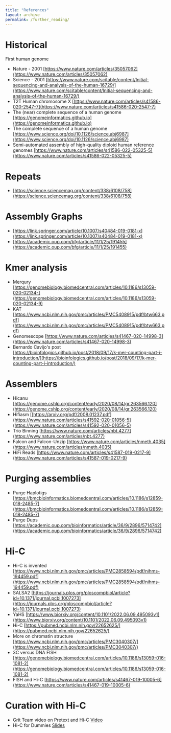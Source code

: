 ```yaml
---
title: "References"
layout: archive
permalink: /further_reading/
---
```



# Historical

First human genome
* Nature - 2001 [https://www.nature.com/articles/35057062](https://www.nature.com/articles/35057062)
* Science - 2001 [https://www.nature.com/scitable/content/Initial-sequencing-and-analysis-of-the-human-16729/](https://www.nature.com/scitable/content/Initial-sequencing-and-analysis-of-the-human-16729/)
* T2T Human chromosome X [https://www.nature.com/articles/s41586-020-2547-7](https://www.nature.com/articles/s41586-020-2547-7)
* The (near) complete sequence of a human genome [https://genomeinformatics.github.io](https://genomeinformatics.github.io)
* The complete sequence of a human genome [https://www.science.org/doi/10.1126/science.abj6987](https://www.science.org/doi/10.1126/science.abj6987) 
* Semi-automated assembly of high-quality diploid human reference genomes [https://www.nature.com/articles/s41586-022-05325-5](https://www.nature.com/articles/s41586-022-05325-5) 

# Repeats

* [https://science.sciencemag.org/content/338/6108/758](https://science.sciencemag.org/content/338/6108/758)

# Assembly Graphs

* [https://link.springer.com/article/10.1007/s40484-019-0181-x](https://link.springer.com/article/10.1007/s40484-019-0181-x)
* [https://academic.oup.com/bfg/article/11/1/25/191455](https://academic.oup.com/bfg/article/11/1/25/191455)

# Kmer analysis

* Merqury [https://genomebiology.biomedcentral.com/articles/10.1186/s13059-020-02134-](https://genomebiology.biomedcentral.com/articles/10.1186/s13059-020-02134-9)
* KAT [https://www.ncbi.nlm.nih.gov/pmc/articles/PMC5408915/pdf/btw663.pdf](https://www.ncbi.nlm.nih.gov/pmc/articles/PMC5408915/pdf/btw663.pdf)
* Genomescope [https://www.nature.com/articles/s41467-020-14998-3](https://www.nature.com/articles/s41467-020-14998-3) 
* Bernardo Cavijo's post [https://bioinfologics.github.io/post/2018/09/17/k-mer-counting-part-i-introduction/](https://bioinfologics.github.io/post/2018/09/17/k-mer-counting-part-i-introduction/) 


# Assemblers

* Hicanu [https://genome.cshlp.org/content/early/2020/08/14/gr.263566.120](https://genome.cshlp.org/content/early/2020/08/14/gr.263566.120)
* Hifiasm [[https://arxiv.org/pdf/2008.01237.pdf](https://www.nature.com/articles/s41592-020-01056-5](https://www.nature.com/articles/s41592-020-01056-5)
* Trio Binning [https://www.nature.com/articles/nbt.4277](https://www.nature.com/articles/nbt.4277)
* Falcon and Falcon-Unzip [https://www.nature.com/articles/nmeth.4035](https://www.nature.com/articles/nmeth.4035) 
* HiFi Reads [https://www.nature.com/articles/s41587-019-0217-9](https://www.nature.com/articles/s41587-019-0217-9) 

# Purging assemblies

* Purge Haplotigs [https://bmcbioinformatics.biomedcentral.com/articles/10.1186/s12859-018-2485-7](https://bmcbioinformatics.biomedcentral.com/articles/10.1186/s12859-018-2485-7)
* Purge Dups [https://academic.oup.com/bioinformatics/article/36/9/2896/5714742](https://academic.oup.com/bioinformatics/article/36/9/2896/5714742)

# Hi-C

* Hi-C is invented [https://www.ncbi.nlm.nih.gov/pmc/articles/PMC2858594/pdf/nihms-194459.pdf](https://www.ncbi.nlm.nih.gov/pmc/articles/PMC2858594/pdf/nihms-194459.pdf)
* SALSA2 [https://journals.plos.org/ploscompbiol/article?id=10.1371/journal.pcbi.1007273](https://journals.plos.org/ploscompbiol/article?id=10.1371/journal.pcbi.1007273)
* YaHS [https://www.biorxiv.org/content/10.1101/2022.06.09.495093v1](https://www.biorxiv.org/content/10.1101/2022.06.09.495093v1) 
* Hi-C [https://pubmed.ncbi.nlm.nih.gov/22652625/](https://pubmed.ncbi.nlm.nih.gov/22652625/)
* More on chromatin structure [https://www.ncbi.nlm.nih.gov/pmc/articles/PMC3040307/](https://www.ncbi.nlm.nih.gov/pmc/articles/PMC3040307/)
* 3C versus DNA FISH [https://genomebiology.biomedcentral.com/articles/10.1186/s13059-016-1081-2](https://genomebiology.biomedcentral.com/articles/10.1186/s13059-016-1081-2)
* FISH and Hi-C [https://www.nature.com/articles/s41467-019-10005-6](https://www.nature.com/articles/s41467-019-10005-6)

# Curation with Hi-C

* Grit Team video on Pretext and Hi-C [Video](https://youtu.be/3IL2Q4f3k3I) 
* Hi-C for Dummies [Slides](/pdf/HiC_Dummies_Guide.pdf)
